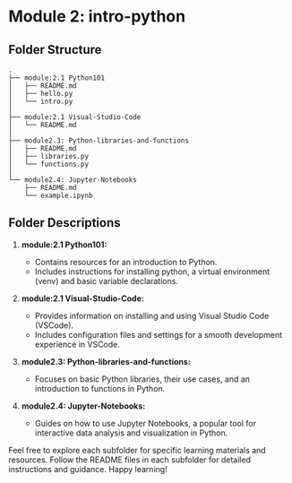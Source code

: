 # Module 2: intro-python

## Folder Structure

```
.
├── module:2.1 Python101
│   ├── README.md
│   ├── hello.py
│   └── intro.py
│
├── module:2.1 Visual-Studio-Code
│   └── README.md
│
├── module2.3: Python-libraries-and-functions
│   ├── README.md
│   ├── libraries.py
│   └── functions.py
│
└── module2.4: Jupyter-Notebooks
    ├── README.md
    └── example.ipynb
```

## Folder Descriptions

1. **module:2.1 Python101:**
   - Contains resources for an introduction to Python.
   - Includes instructions for installing python, a virtual environment (venv) and basic variable declarations.

2. **module:2.1 Visual-Studio-Code:**
   - Provides information on installing and using Visual Studio Code (VSCode).
   - Includes configuration files and settings for a smooth development experience in VSCode.

3. **module2.3: Python-libraries-and-functions:**
   - Focuses on basic Python libraries, their use cases, and an introduction to functions in Python.

4. **module2.4: Jupyter-Notebooks:**
   - Guides on how to use Jupyter Notebooks, a popular tool for interactive data analysis and visualization in Python.

Feel free to explore each subfolder for specific learning materials and resources. Follow the README files in each subfolder for detailed instructions and guidance. Happy learning!